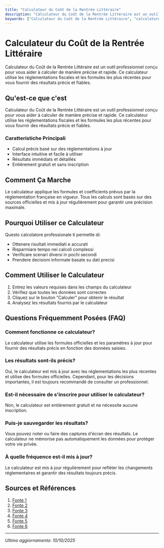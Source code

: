 ```yaml
---
title: "Calculateur du Coût de la Rentrée Littéraire"
description: "Calculateur du Coût de la Rentrée Littéraire est un outil professionnel conçu pour vous aider à calculer de manière précise et rapide. Ce calculateur utilise les réglementations fiscales et les formules les plus récentes pour vous fournir des résultats précis et fiables."
keywords: ["Calculateur du Coût de la Rentrée Littéraire", "calcolatore", "calcolo online"]
---
```


# Calculateur du Coût de la Rentrée Littéraire

Calculateur du Coût de la Rentrée Littéraire est un outil professionnel conçu pour vous aider à calculer de manière précise et rapide. Ce calculateur utilise les réglementations fiscales et les formules les plus récentes pour vous fournir des résultats précis et fiables.

## Qu'est-ce que c'est

Calculateur du Coût de la Rentrée Littéraire est un outil professionnel conçu pour vous aider à calculer de manière précise et rapide. Ce calculateur utilise les réglementations fiscales et les formules les plus récentes pour vous fournir des résultats précis et fiables.

### Caratteristiche Principali

- Calcul précis basé sur des réglementations à jour
- Interface intuitive et facile à utiliser
- Résultats immédiats et détaillés
- Entièrement gratuit et sans inscription

## Comment Ça Marche

Le calculateur applique les formules et coefficients prévus par la réglementation française en vigueur. Tous les calculs sont basés sur des sources officielles et mis à jour régulièrement pour garantir une précision maximale.

## Pourquoi Utiliser ce Calculateur

Questo calcolatore professionale ti permette di:

- Ottenere risultati immediati e accurati
- Risparmiare tempo nei calcoli complessi
- Verificare scenari diversi in pochi secondi
- Prendere decisioni informate basate su dati precisi

## Comment Utiliser le Calculateur

1. Entrez les valeurs requises dans les champs du calculateur
2. Vérifiez que toutes les données sont correctes
3. Cliquez sur le bouton "Calculer" pour obtenir le résultat
4. Analysez les résultats fournis par le calculateur

## Questions Fréquemment Posées (FAQ)

### Comment fonctionne ce calculateur?

Le calculateur utilise les formules officielles et les paramètres à jour pour fournir des résultats précis en fonction des données saisies.

### Les résultats sont-ils précis?

Oui, le calculateur est mis à jour avec les réglementations les plus récentes et utilise des formules officielles. Cependant, pour les décisions importantes, il est toujours recommandé de consulter un professionnel.

### Est-il nécessaire de s'inscrire pour utiliser le calculateur?

Non, le calculateur est entièrement gratuit et ne nécessite aucune inscription.

### Puis-je sauvegarder les résultats?

Vous pouvez noter ou faire des captures d'écran des résultats. Le calculateur ne mémorise pas automatiquement les données pour protéger votre vie privée.

### À quelle fréquence est-il mis à jour?

Le calculateur est mis à jour régulièrement pour refléter les changements réglementaires et garantir des résultats toujours précis.

## Sources et Références

1. [Fonte 1](https://www.excelia-group.fr/vie-etudiante/preparer-sa-venue/simulez-vos-frais-detudes)
2. [Fonte 2](https://www.ffeo.fr/co%C3%BBt-de-la-rentr%C3%A9e)
3. [Fonte 3](https://www.bibliosurf.com/-Prix-litteraires-.html?id_mot=25376)
4. [Fonte 4](https://www.gerezmieuxvotreargent.ca/calculatrices/calculateur-du-cout-des-etudes/)
5. [Fonte 5](https://www.lafinancepourtous.com/outils/calculateurs/calculateur-budget-special-jeunes/)
6. [Fonte 6](https://www.fage.org/news/actualites-fage-federations/2024-09-04,DP-FAGE-ICDR-2024.htm)

---

*Ultimo aggiornamento: 10/10/2025*
